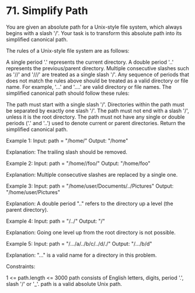 # 71. Simplify Path

You are given an absolute path for a Unix-style file system, which always begins with a slash '/'. Your task is to transform this absolute path into its simplified canonical path.

The rules of a Unix-style file system are as follows:

A single period '.' represents the current directory.
A double period '..' represents the previous/parent directory.
Multiple consecutive slashes such as '//' and '///' are treated as a single slash '/'.
Any sequence of periods that does not match the rules above should be treated as a valid directory or file name. For example, '...' and '....' are valid directory or file names.
The simplified canonical path should follow these rules:

The path must start with a single slash '/'.
Directories within the path must be separated by exactly one slash '/'.
The path must not end with a slash '/', unless it is the root directory.
The path must not have any single or double periods ('.' and '..') used to denote current or parent directories.
Return the simplified canonical path.

Example 1:
Input: path = "/home/"
Output: "/home"

Explanation:
The trailing slash should be removed.

Example 2:
Input: path = "/home//foo/"
Output: "/home/foo"

Explanation:
Multiple consecutive slashes are replaced by a single one.

Example 3:
Input: path = "/home/user/Documents/../Pictures"
Output: "/home/user/Pictures"

Explanation:
A double period ".." refers to the directory up a level (the parent directory).

Example 4:
Input: path = "/../"
Output: "/"

Explanation:
Going one level up from the root directory is not possible.

Example 5:
Input: path = "/.../a/../b/c/../d/./"
Output: "/.../b/d"

Explanation:
"..." is a valid name for a directory in this problem.

Constraints:

1 <= path.length <= 3000
path consists of English letters, digits, period '.', slash '/' or '_'.
path is a valid absolute Unix path.